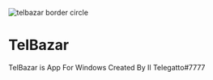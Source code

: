 ![telbazar border circle](https://user-images.githubusercontent.com/69989584/122527952-1a124a00-d01c-11eb-9693-93f1624bea91.png)
# TelBazar
TelBazar is App For Windows
Created By Il Telegatto#7777
